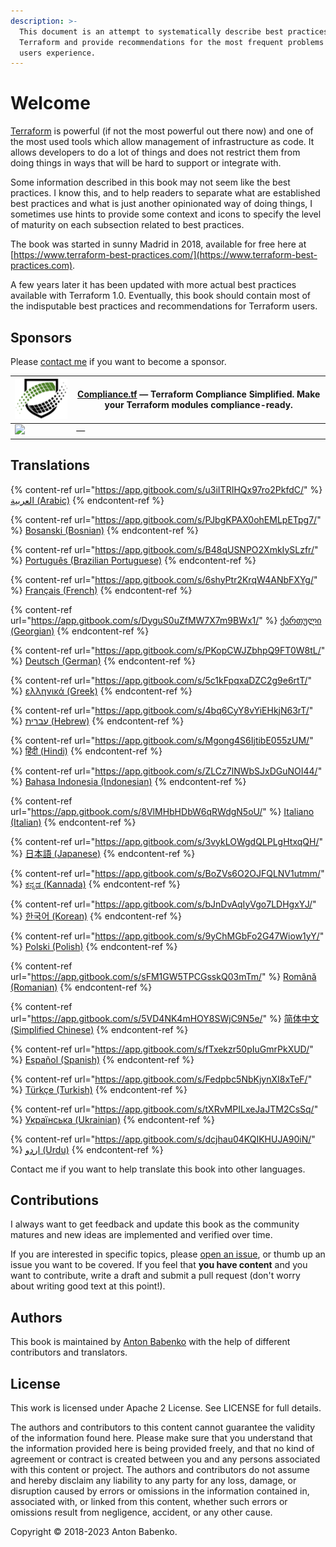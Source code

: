```yaml
---
description: >-
  This document is an attempt to systematically describe best practices using
  Terraform and provide recommendations for the most frequent problems Terraform
  users experience.
---
```


# Welcome

[Terraform](https://www.terraform.io) is powerful (if not the most powerful out there now) and one of the most used tools which allow management of infrastructure as code. It allows developers to do a lot of things and does not restrict them from doing things in ways that will be hard to support or integrate with.

Some information described in this book may not seem like the best practices. I know this, and to help readers to separate what are established best practices and what is just another opinionated way of doing things, I sometimes use hints to provide some context and icons to specify the level of maturity on each subsection related to best practices.

The book was started in sunny Madrid in 2018, available for free here at [https://www.terraform-best-practices.com/](https://www.terraform-best-practices.com).

A few years later it has been updated with more actual best practices available with Terraform 1.0. Eventually, this book should contain most of the indisputable best practices and recommendations for Terraform users.

## Sponsors

Please [contact me](https://github.com/antonbabenko/terraform-aws-devops#social-links) if you want to become a sponsor.

| [![](.gitbook/assets/ctf-logo.png)](https://compliance.tf/?utm_source=tf_best_practices&utm_medium=sponsorship) | [Compliance.tf](https://compliance.tf/?utm_source=tf_best_practices&utm_medium=sponsorship) — Terraform Compliance Simplified. Make your Terraform modules compliance-ready. |
| --------------------------------------------------------------------------------------------------------------- | ---------------------------------------------------------------------------------------------------------------------------------------------------------------------------- |
| [![](.gitbook/assets/)]()                                                                                       | []() —                                                                                                                                                                       |

## Translations

{% content-ref url="https://app.gitbook.com/s/u3iITRIHQx97ro2PkfdC/" %}
[العربية (Arabic)](https://app.gitbook.com/s/u3iITRIHQx97ro2PkfdC/)
{% endcontent-ref %}

{% content-ref url="https://app.gitbook.com/s/PJbgKPAX0ohEMLpETpg7/" %}
[Bosanski (Bosnian)](https://app.gitbook.com/s/PJbgKPAX0ohEMLpETpg7/)
{% endcontent-ref %}

{% content-ref url="https://app.gitbook.com/s/B48qUSNPO2XmkIySLzfr/" %}
[Português (Brazilian Portuguese)](https://app.gitbook.com/s/B48qUSNPO2XmkIySLzfr/)
{% endcontent-ref %}

{% content-ref url="https://app.gitbook.com/s/6shyPtr2KrqW4ANbFXYg/" %}
[Français (French)](https://app.gitbook.com/s/6shyPtr2KrqW4ANbFXYg/)
{% endcontent-ref %}

{% content-ref url="https://app.gitbook.com/s/DyguS0uZfMW7X7m9BWx1/" %}
[ქართული (Georgian)](https://app.gitbook.com/s/DyguS0uZfMW7X7m9BWx1/)
{% endcontent-ref %}

{% content-ref url="https://app.gitbook.com/s/PKopCWJZbhpQ9FT0W8tL/" %}
[Deutsch (German)](https://app.gitbook.com/s/PKopCWJZbhpQ9FT0W8tL/)
{% endcontent-ref %}

{% content-ref url="https://app.gitbook.com/s/5c1kFpqxaDZC2g9e6rtT/" %}
[ελληνικά (Greek)](https://app.gitbook.com/s/5c1kFpqxaDZC2g9e6rtT/)
{% endcontent-ref %}

{% content-ref url="https://app.gitbook.com/s/4bq6CyY8vYiEHkjN63rT/" %}
[עברית (Hebrew)](https://app.gitbook.com/s/4bq6CyY8vYiEHkjN63rT/)
{% endcontent-ref %}

{% content-ref url="https://app.gitbook.com/s/Mgong4S6IjtibE055zUM/" %}
[हिंदी (Hindi)](https://app.gitbook.com/s/Mgong4S6IjtibE055zUM/)
{% endcontent-ref %}

{% content-ref url="https://app.gitbook.com/s/ZLCz7lNWbSJxDGuNOI44/" %}
[Bahasa Indonesia (Indonesian)](https://app.gitbook.com/s/ZLCz7lNWbSJxDGuNOI44/)
{% endcontent-ref %}

{% content-ref url="https://app.gitbook.com/s/8VlMHbHDbW6qRWdgN5oU/" %}
[Italiano (Italian)](https://app.gitbook.com/s/8VlMHbHDbW6qRWdgN5oU/)
{% endcontent-ref %}

{% content-ref url="https://app.gitbook.com/s/3vykLOWgdQLPLgHtxqQH/" %}
[日本語 (Japanese)](https://app.gitbook.com/s/3vykLOWgdQLPLgHtxqQH/)
{% endcontent-ref %}

{% content-ref url="https://app.gitbook.com/s/BoZVs6O2OJFQLNV1utmm/" %}
[ಕನ್ನಡ (Kannada)](https://app.gitbook.com/s/BoZVs6O2OJFQLNV1utmm/)
{% endcontent-ref %}

{% content-ref url="https://app.gitbook.com/s/bJnDvAqIyVgo7LDHgxYJ/" %}
[한국어 (Korean)](https://app.gitbook.com/s/bJnDvAqIyVgo7LDHgxYJ/)
{% endcontent-ref %}

{% content-ref url="https://app.gitbook.com/s/9yChMGbFo2G47Wiow1yY/" %}
[Polski (Polish)](https://app.gitbook.com/s/9yChMGbFo2G47Wiow1yY/)
{% endcontent-ref %}

{% content-ref url="https://app.gitbook.com/s/sFM1GW5TPCGsskQ03mTm/" %}
[Română (Romanian)](https://app.gitbook.com/s/sFM1GW5TPCGsskQ03mTm/)
{% endcontent-ref %}

{% content-ref url="https://app.gitbook.com/s/5VD4NK4mHOY8SWjC9N5e/" %}
[简体中文 (Simplified Chinese)](https://app.gitbook.com/s/5VD4NK4mHOY8SWjC9N5e/)
{% endcontent-ref %}

{% content-ref url="https://app.gitbook.com/s/fTxekzr50pIuGmrPkXUD/" %}
[Español (Spanish)](https://app.gitbook.com/s/fTxekzr50pIuGmrPkXUD/)
{% endcontent-ref %}

{% content-ref url="https://app.gitbook.com/s/Fedpbc5NbKjynXI8xTeF/" %}
[Türkçe (Turkish)](https://app.gitbook.com/s/Fedpbc5NbKjynXI8xTeF/)
{% endcontent-ref %}

{% content-ref url="https://app.gitbook.com/s/tXRvMPILxeJaJTM2CsSq/" %}
[Українська (Ukrainian)](https://app.gitbook.com/s/tXRvMPILxeJaJTM2CsSq/)
{% endcontent-ref %}

{% content-ref url="https://app.gitbook.com/s/dcjhau04KQIKHUJA90iN/" %}
[اردو (Urdu)](https://app.gitbook.com/s/dcjhau04KQIKHUJA90iN/)
{% endcontent-ref %}

Contact me if you want to help translate this book into other languages.

## Contributions

I always want to get feedback and update this book as the community matures and new ideas are implemented and verified over time.

If you are interested in specific topics, please [open an issue](https://github.com/antonbabenko/terraform-best-practices/issues), or thumb up an issue you want to be covered. If you feel that **you have content** and you want to contribute, write a draft and submit a pull request (don't worry about writing good text at this point!).

## Authors

This book is maintained by [Anton Babenko](https://github.com/antonbabenko) with the help of different contributors and translators.

## License

This work is licensed under Apache 2 License. See LICENSE for full details.

The authors and contributors to this content cannot guarantee the validity of the information found here. Please make sure that you understand that the information provided here is being provided freely, and that no kind of agreement or contract is created between you and any persons associated with this content or project. The authors and contributors do not assume and hereby disclaim any liability to any party for any loss, damage, or disruption caused by errors or omissions in the information contained in, associated with, or linked from this content, whether such errors or omissions result from negligence, accident, or any other cause.

Copyright © 2018-2023 Anton Babenko.
